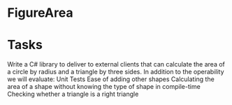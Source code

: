 # FigureArea
# Tasks
Write a C# library to deliver to external clients that can calculate the area of a circle by radius and a triangle by three sides. In addition to the operability we will evaluate:
Unit Tests
Ease of adding other shapes
Calculating the area of a shape without knowing the type of shape in compile-time
Checking whether a triangle is a right triangle
